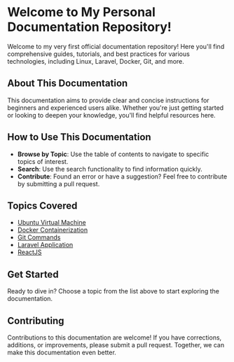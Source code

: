 # Welcome to My Personal Documentation Repository!

Welcome to my very first official documentation repository! Here you'll find comprehensive guides, tutorials, and best practices for various technologies, including Linux, Laravel, Docker, Git, and more.

## About This Documentation

This documentation aims to provide clear and concise instructions for beginners and experienced users alike. Whether you're just getting started or looking to deepen your knowledge, you'll find helpful resources here.

## How to Use This Documentation

- **Browse by Topic**: Use the table of contents to navigate to specific topics of interest.
- **Search**: Use the search functionality to find information quickly.
- **Contribute**: Found an error or have a suggestion? Feel free to contribute by submitting a pull request.

## Topics Covered

- [Ubuntu Virtual Machine](ubuntu-virtual-machine/README.md)
- [Docker Containerization](docker-containerization/README.md)
- [Git Commands](git-commands/README.md)
- [Laravel Application](laravel-application/README.md)
- [ReactJS](reactjs/README.md)

## Get Started

Ready to dive in? Choose a topic from the list above to start exploring the documentation.

## Contributing

Contributions to this documentation are welcome! If you have corrections, additions, or improvements, please submit a pull request. Together, we can make this documentation even better.
